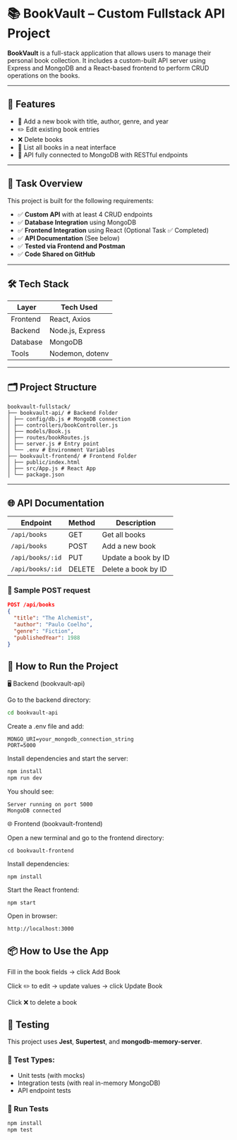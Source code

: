 ﻿# 📚 BookVault – Custom Fullstack API Project

**BookVault** is a full-stack application that allows users to manage their personal book collection. It includes a custom-built API server using Express and MongoDB and a React-based frontend to perform CRUD operations on the books.

---

## 🚀 Features

- 📖 Add a new book with title, author, genre, and year
- ✏️ Edit existing book entries
- ❌ Delete books
- 📂 List all books in a neat interface
- 🔗 API fully connected to MongoDB with RESTful endpoints

---

## 🧠 Task Overview

This project is built for the following requirements:

- ✅ **Custom API** with at least 4 CRUD endpoints
- ✅ **Database Integration** using MongoDB
- ✅ **Frontend Integration** using React (Optional Task ✅ Completed)
- ✅ **API Documentation** (See below)
- ✅ **Tested via Frontend and Postman**
- ✅ **Code Shared on GitHub**

---

## 🛠️ Tech Stack

| Layer     | Tech Used                     |
|-----------|-------------------------------|
| Frontend  | React, Axios                  |
| Backend   | Node.js, Express              |
| Database  | MongoDB                       |
| Tools     | Nodemon, dotenv               |

---

## 🗂️ Project Structure
```
bookvault-fullstack/
├── bookvault-api/ # Backend Folder
│ ├── config/db.js # MongoDB connection
│ ├── controllers/bookController.js
│ ├── models/Book.js
│ ├── routes/bookRoutes.js
│ ├── server.js # Entry point
│ └── .env # Environment Variables
├── bookvault-frontend/ # Frontend Folder
│ ├── public/index.html
│ ├── src/App.js # React App
│ └── package.json
```
---

## 🌐 API Documentation

| Endpoint              | Method | Description             |
|-----------------------|--------|-------------------------|
| `/api/books`          | GET    | Get all books           |
| `/api/books`          | POST   | Add a new book          |
| `/api/books/:id`      | PUT    | Update a book by ID     |
| `/api/books/:id`      | DELETE | Delete a book by ID     |

### 🔸 Sample POST request

```json
POST /api/books
{
  "title": "The Alchemist",
  "author": "Paulo Coelho",
  "genre": "Fiction",
  "publishedYear": 1988
}
```

## 🧪 How to Run the Project
🖥️ Backend (bookvault-api)

Go to the backend directory:
```bash
cd bookvault-api
```

Create a .env file and add:
```env
MONGO_URI=your_mongodb_connection_string
PORT=5000
```

Install dependencies and start the server:
```bash
npm install
npm run dev
```

You should see:
```
Server running on port 5000
MongoDB connected
```

🌐 Frontend (bookvault-frontend)

Open a new terminal and go to the frontend directory:
```
cd bookvault-frontend
```

Install dependencies:
```
npm install
```

Start the React frontend:
```
npm start
```

Open in browser:
```
http://localhost:3000
```

## 📦 How to Use the App
Fill in the book fields → click Add Book

Click ✏️ to edit → update values → click Update Book

Click ❌ to delete a book

## 🧪 Testing

This project uses **Jest**, **Supertest**, and **mongodb-memory-server**.

### 🧪 Test Types:
- Unit tests (with mocks)
- Integration tests (with real in-memory MongoDB)
- API endpoint tests

### 🔧 Run Tests

```bash
npm install
npm test
```
